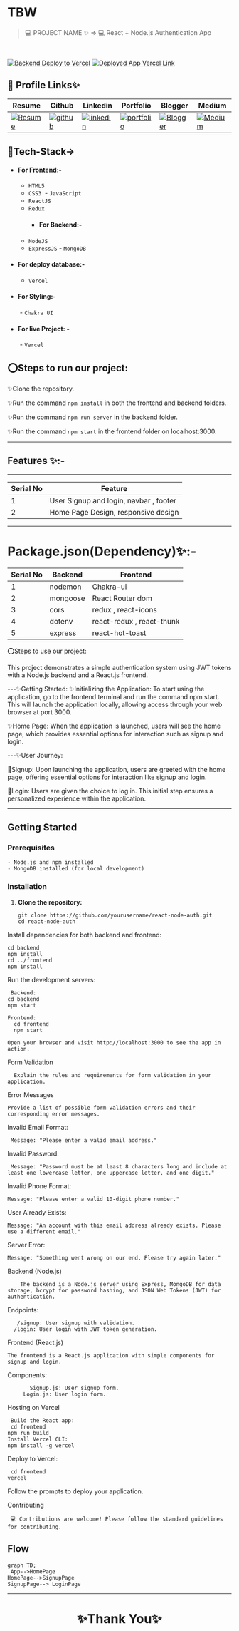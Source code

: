 # TBW
> 💻 PROJECT NAME ✨ => 💻  React + Node.js Authentication App

> 
<br>

[![Backend Deploy to Vercel](https://img.shields.io/badge/Backend_Deployed_Vercel_Link-0A66C2?style=for-the-badge&logo=ko-fi&logoColor=white)](https://tbw.vercel.app/)
[![Deployed App Vercel Link](https://img.shields.io/badge/Deployed_App_Vercel_Link-000?style=for-the-badge&logo=ko-fi&logoColor=white)](https://tbw-85m5.vercel.app/)



## 🔗 Profile Links✨




| Resume | Github                                                                                                                                   | Linkedin                                                                                                                                                            | Portfolio                                                                                                                                    | Blogger                                                                                                                                                           | Medium                                                                                                                                    |
| ------------- | ---------------------------------------------------------------------------------------------------------------------------------------- | ------------------------------------------------------------------------------------------------------------------------------------------------------------------- | -------------------------------------------------------------------------------------------------------------------------------------------- | -------------------------------------------------------------------------------------------------------------------------------------------- | -------------------------------------------------------------------------------------------------------------------------------------------- |
| [![Resume](https://img.shields.io/badge/my_Resume-E75480?style=for-the-badge&logo=ko-fi&logoColor=white)](https://drive.google.com/file/d/1YE62u2ChjmlR-EKeqZ75UvFMg_KcY86T/view?usp=sharing) | [![github](https://img.shields.io/badge/github-1DA1F2?style=for-the-badge&logo=github&logoColor=white)](https://github.com/shikhu51197/)| [![linkedin](https://img.shields.io/badge/linkedin-0A66C2?style=for-the-badge&logo=linkedin&logoColor=white)](https://www.linkedin.com/in/shikha-gupta-12a2b5199) |[![portfolio](https://img.shields.io/badge/my_portfolio-18A303?style=for-the-badge&logo=ionic&logoColor=white)](https://shikhu51197.github.io/) |[![Blogger](https://img.shields.io/badge/Blogger-FE5A1D?style=for-the-badge&logo=Blogger&logoColor=white)](https://wwwartificial-intelligence.blogspot.com/) |[![Medium](https://img.shields.io/badge/Medium-000?style=for-the-badge&logo=Medium&logoColor=white)](https://medium.com/@sg780060) |  


## 💫Tech-Stack->

- #### For Frontend:-
   - `HTML5`
  - `CSS3`
  - `JavaScript `
  - `ReactJS`
  - `Redux`
    - #### For Backend:-
   - `NodeJS`
   - `ExpressJS`
    - `MongoDB `
- #### For deploy database:- 
    
     - `Vercel`
   
- #### For Styling:-  
   - `Chakra UI `
  
- #### For live Project: -
   - `Vercel`
   

## ⭕Steps to run our project:

✨Clone the repository.

✨Run the command `npm install` in both the frontend and backend folders.

✨Run the command `npm run server` in the backend folder.

✨Run the command `npm start` in the frontend folder on localhost:3000.

---

## Features ✨:-
---
 | Serial No            | Feature                                                              |
| ----------------- | ------------------------
| 1 | User Signup and login, navbar , footer|
| 2 | Home Page Design, responsive design |



---
# Package.json(Dependency)✨:-

 | Serial No            | Backend                      |  Frontend      |
| ----------------- | ---------------------|------------------------ |
| 1 | nodemon | Chakra-ui |
| 2 | mongoose | React Router dom |
| 3 | cors | redux , react-icons |
| 4 | dotenv | react-redux , react-thunk |
| 5 | express | react-hot-toast |



⭕Steps to use our project:


This project demonstrates a simple authentication system using JWT tokens with a Node.js backend and a React.js frontend.


---✨Getting Started:
✨Initializing the Application: To start using the application, go to the frontend terminal and run the command npm start. This will launch the application locally, allowing access through your web browser at port 3000.

✨Home Page: When the application is launched, users will see the home page, which provides essential options for interaction such as signup and login.

---✨User Journey:

💫Signup: Upon launching the application, users are greeted with the home page, offering essential options for interaction like signup and login.

💫Login: Users are given the choice to log in. This initial step ensures a personalized experience within the application.


---



## Getting Started

### Prerequisites

    - Node.js and npm installed
    - MongoDB installed (for local development)

### Installation

1. **Clone the repository:**

       git clone https://github.com/yourusername/react-node-auth.git
       cd react-node-auth
   
Install dependencies for both backend and frontend:


    cd backend
    npm install
    cd ../frontend
    npm install
    
Run the development servers:

     Backend:
    cd backend
    npm start

    Frontend:
      cd frontend
      npm start
      
    Open your browser and visit http://localhost:3000 to see the app in action.

Form Validation

      Explain the rules and requirements for form validation in your application.

Error Messages

    Provide a list of possible form validation errors and their corresponding error messages.

Invalid Email Format:

     Message: "Please enter a valid email address."
     
Invalid Password:

     Message: "Password must be at least 8 characters long and include at least one lowercase letter, one uppercase letter, and one digit."
Invalid Phone Format:

    Message: "Please enter a valid 10-digit phone number."
User Already Exists:

    Message: "An account with this email address already exists. Please use a different email."
Server Error:

    Message: "Something went wrong on our end. Please try again later."


Backend (Node.js)

        The backend is a Node.js server using Express, MongoDB for data storage, bcrypt for password hashing, and JSON Web Tokens (JWT) for authentication.

Endpoints:

       /signup: User signup with validation.
      /login: User login with JWT token generation.
Frontend (React.js)

    The frontend is a React.js application with simple components for signup and login.

Components:

           Signup.js: User signup form.
         Login.js: User login form.
         
Hosting on Vercel

     Build the React app:
     cd frontend
    npm run build
    Install Vercel CLI:
    npm install -g vercel
    
Deploy to Vercel:

     cd frontend
    vercel
    
Follow the prompts to deploy your application.


Contributing

     💻 Contributions are welcome! Please follow the standard guidelines for contributing.

## Flow

```mermaid
graph TD;
 App-->HomePage
HomePage-->SignupPage
SignupPage--> LoginPage

```

---



<h1 align="center">✨Thank You✨</h1>
